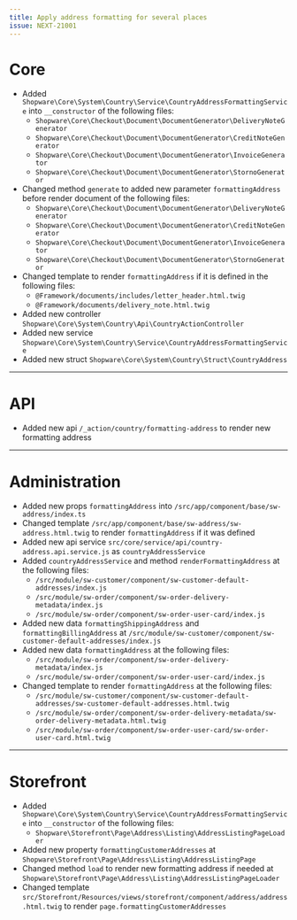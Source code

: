 ```yaml
---
title: Apply address formatting for several places
issue: NEXT-21001
---
```

# Core
* Added `Shopware\Core\System\Country\Service\CountryAddressFormattingService` into `__constructor` of the following files:
  * `Shopware\Core\Checkout\Document\DocumentGenerator\DeliveryNoteGenerator`
  * `Shopware\Core\Checkout\Document\DocumentGenerator\CreditNoteGenerator`
  * `Shopware\Core\Checkout\Document\DocumentGenerator\InvoiceGenerator`
  * `Shopware\Core\Checkout\Document\DocumentGenerator\StornoGenerator`
* Changed method `generate` to added new parameter `formattingAddress` before render document of the following files:
  * `Shopware\Core\Checkout\Document\DocumentGenerator\DeliveryNoteGenerator`
  * `Shopware\Core\Checkout\Document\DocumentGenerator\CreditNoteGenerator`
  * `Shopware\Core\Checkout\Document\DocumentGenerator\InvoiceGenerator`
  * `Shopware\Core\Checkout\Document\DocumentGenerator\StornoGenerator`
* Changed template to render `formattingAddress` if it is defined in the following files:
  * `@Framework/documents/includes/letter_header.html.twig`
  * `@Framework/documents/delivery_note.html.twig`
* Added new controller `Shopware\Core\System\Country\Api\CountryActionController`
* Added new service `Shopware\Core\System\Country\Service\CountryAddressFormattingService`
* Added new struct `Shopware\Core\System\Country\Struct\CountryAddress`
___
# API
* Added new api `/_action/country/formatting-address` to render new formatting address
___
# Administration
* Added new props `formattingAddress` into `/src/app/component/base/sw-address/index.ts`
* Changed template `/src/app/component/base/sw-address/sw-address.html.twig` to render `formattingAddress` if it was defined
* Added new api service `src/core/service/api/country-address.api.service.js` as `countryAddressService`
* Added `countryAddressService` and method `renderFormattingAddress` at the following files:
  * `/src/module/sw-customer/component/sw-customer-default-addresses/index.js`
  * `/src/module/sw-order/component/sw-order-delivery-metadata/index.js`
  * `/src/module/sw-order/component/sw-order-user-card/index.js`
* Added new data `formattingShippingAddress` and `formattingBillingAddress` at `/src/module/sw-customer/component/sw-customer-default-addresses/index.js`
* Added new data `formattingAddress` at the following files:
  * `/src/module/sw-order/component/sw-order-delivery-metadata/index.js`
  * `/src/module/sw-order/component/sw-order-user-card/index.js`
* Changed template to render `formattingAddress` at the following files:
  * `/src/module/sw-customer/component/sw-customer-default-addresses/sw-customer-default-addresses.html.twig`
  * `/src/module/sw-order/component/sw-order-delivery-metadata/sw-order-delivery-metadata.html.twig`
  * `/src/module/sw-order/component/sw-order-user-card/sw-order-user-card.html.twig`
___
# Storefront
* Added `Shopware\Core\System\Country\Service\CountryAddressFormattingService` into `__constructor` of the following files:
    * `Shopware\Storefront\Page\Address\Listing\AddressListingPageLoader`
* Added new property `formattingCustomerAddresses` at `Shopware\Storefront\Page\Address\Listing\AddressListingPage`
* Changed method `load` to render new formatting address if needed at `Shopware\Storefront\Page\Address\Listing\AddressListingPageLoader`
* Changed template `src/Storefront/Resources/views/storefront/component/address/address.html.twig` to render `page.formattingCustomerAddresses`
